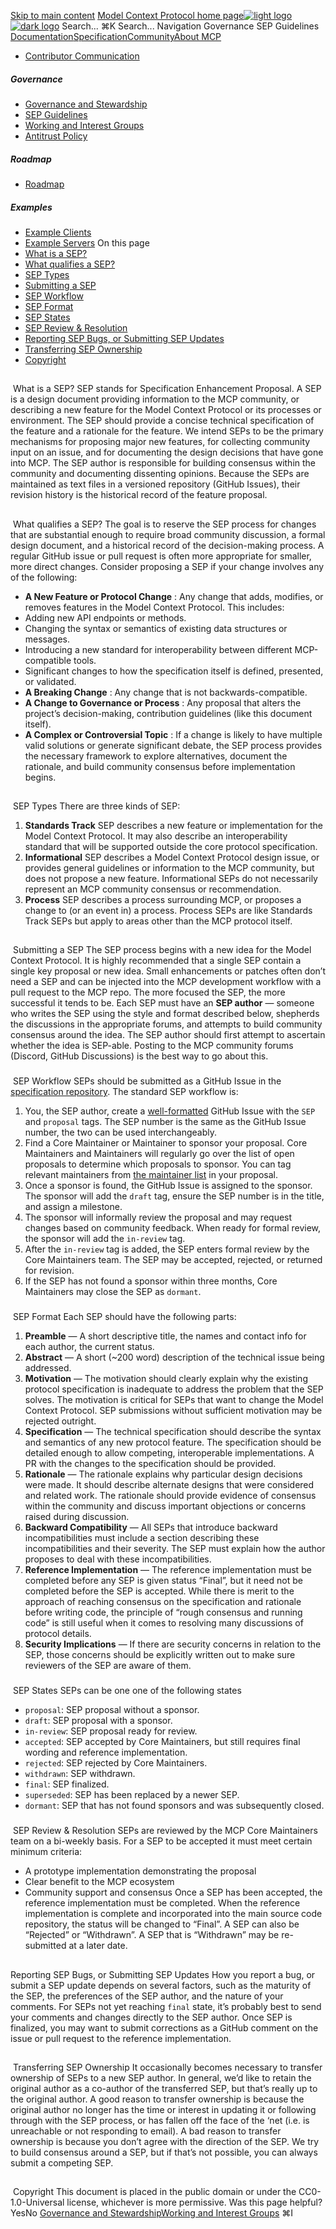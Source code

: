 [Skip to main content](#content-area)
[Model Context Protocol home page![light logo](https://mintcdn.com/mcp/4ZXF1PrDkEaJvXpn/logo/light.svg?fit=max&auto=format&n=4ZXF1PrDkEaJvXpn&q=85&s=4498cb8a57d574005f3dca62bdd49c95)![dark logo](https://mintcdn.com/mcp/4ZXF1PrDkEaJvXpn/logo/dark.svg?fit=max&auto=format&n=4ZXF1PrDkEaJvXpn&q=85&s=c0687c003f8f2cbdb24772ab4c8a522c)](/)
Search...
⌘K
Search...
Navigation
Governance
SEP Guidelines
[Documentation](/docs/getting-started/intro)[Specification](/specification/2025-06-18)[Community](/community/communication)[About MCP](/about)
 * [Contributor Communication](/community/communication)
##### Governance
 * [Governance and Stewardship](/community/governance)
 * [SEP Guidelines](/community/sep-guidelines)
 * [Working and Interest Groups](/community/working-interest-groups)
 * [Antitrust Policy](/community/antitrust)
##### Roadmap
 * [Roadmap](/development/roadmap)
##### Examples
 * [Example Clients](/clients)
 * [Example Servers](/examples)
On this page
 * [What is a SEP?](#what-is-a-sep%3F)
 * [What qualifies a SEP?](#what-qualifies-a-sep%3F)
 * [SEP Types](#sep-types)
 * [Submitting a SEP](#submitting-a-sep)
 * [SEP Workflow](#sep-workflow)
 * [SEP Format](#sep-format)
 * [SEP States](#sep-states)
 * [SEP Review & Resolution](#sep-review-%26-resolution)
 * [Reporting SEP Bugs, or Submitting SEP Updates](#reporting-sep-bugs%2C-or-submitting-sep-updates)
 * [Transferring SEP Ownership](#transferring-sep-ownership)
 * [Copyright](#copyright)
## 
[​](#what-is-a-sep%3F)
What is a SEP?
SEP stands for Specification Enhancement Proposal. A SEP is a design document providing information to the MCP community, or describing a new feature for the Model Context Protocol or its processes or environment. The SEP should provide a concise technical specification of the feature and a rationale for the feature. We intend SEPs to be the primary mechanisms for proposing major new features, for collecting community input on an issue, and for documenting the design decisions that have gone into MCP. The SEP author is responsible for building consensus within the community and documenting dissenting opinions. Because the SEPs are maintained as text files in a versioned repository (GitHub Issues), their revision history is the historical record of the feature proposal.
## 
[​](#what-qualifies-a-sep%3F)
What qualifies a SEP?
The goal is to reserve the SEP process for changes that are substantial enough to require broad community discussion, a formal design document, and a historical record of the decision-making process. A regular GitHub issue or pull request is often more appropriate for smaller, more direct changes. Consider proposing a SEP if your change involves any of the following:
 * **A New Feature or Protocol Change** : Any change that adds, modifies, or removes features in the Model Context Protocol. This includes:
 * Adding new API endpoints or methods.
 * Changing the syntax or semantics of existing data structures or messages.
 * Introducing a new standard for interoperability between different MCP-compatible tools.
 * Significant changes to how the specification itself is defined, presented, or validated.
 * **A Breaking Change** : Any change that is not backwards-compatible.
 * **A Change to Governance or Process** : Any proposal that alters the project’s decision-making, contribution guidelines (like this document itself).
 * **A Complex or Controversial Topic** : If a change is likely to have multiple valid solutions or generate significant debate, the SEP process provides the necessary framework to explore alternatives, document the rationale, and build community consensus before implementation begins.
## 
[​](#sep-types)
SEP Types
There are three kinds of SEP:
 1. **Standards Track** SEP describes a new feature or implementation for the Model Context Protocol. It may also describe an interoperability standard that will be supported outside the core protocol specification.
 2. **Informational** SEP describes a Model Context Protocol design issue, or provides general guidelines or information to the MCP community, but does not propose a new feature. Informational SEPs do not necessarily represent an MCP community consensus or recommendation.
 3. **Process** SEP describes a process surrounding MCP, or proposes a change to (or an event in) a process. Process SEPs are like Standards Track SEPs but apply to areas other than the MCP protocol itself.
## 
[​](#submitting-a-sep)
Submitting a SEP
The SEP process begins with a new idea for the Model Context Protocol. It is highly recommended that a single SEP contain a single key proposal or new idea. Small enhancements or patches often don’t need a SEP and can be injected into the MCP development workflow with a pull request to the MCP repo. The more focused the SEP, the more successful it tends to be. Each SEP must have an **SEP author** — someone who writes the SEP using the style and format described below, shepherds the discussions in the appropriate forums, and attempts to build community consensus around the idea. The SEP author should first attempt to ascertain whether the idea is SEP-able. Posting to the MCP community forums (Discord, GitHub Discussions) is the best way to go about this.
### 
[​](#sep-workflow)
SEP Workflow
SEPs should be submitted as a GitHub Issue in the [specification repository](https://github.com/modelcontextprotocol/modelcontextprotocol). The standard SEP workflow is:
 1. You, the SEP author, create a [well-formatted](#sep-format) GitHub Issue with the `SEP` and `proposal` tags. The SEP number is the same as the GitHub Issue number, the two can be used interchangeably.
 2. Find a Core Maintainer or Maintainer to sponsor your proposal. Core Maintainers and Maintainers will regularly go over the list of open proposals to determine which proposals to sponsor. You can tag relevant maintainers from [the maintainer list](https://github.com/modelcontextprotocol/modelcontextprotocol/blob/main/MAINTAINERS.md) in your proposal.
 3. Once a sponsor is found, the GitHub Issue is assigned to the sponsor. The sponsor will add the `draft` tag, ensure the SEP number is in the title, and assign a milestone.
 4. The sponsor will informally review the proposal and may request changes based on community feedback. When ready for formal review, the sponsor will add the `in-review` tag.
 5. After the `in-review` tag is added, the SEP enters formal review by the Core Maintainers team. The SEP may be accepted, rejected, or returned for revision.
 6. If the SEP has not found a sponsor within three months, Core Maintainers may close the SEP as `dormant`.
### 
[​](#sep-format)
SEP Format
Each SEP should have the following parts:
 1. **Preamble** — A short descriptive title, the names and contact info for each author, the current status.
 2. **Abstract** — A short (~200 word) description of the technical issue being addressed.
 3. **Motivation** — The motivation should clearly explain why the existing protocol specification is inadequate to address the problem that the SEP solves. The motivation is critical for SEPs that want to change the Model Context Protocol. SEP submissions without sufficient motivation may be rejected outright.
 4. **Specification** — The technical specification should describe the syntax and semantics of any new protocol feature. The specification should be detailed enough to allow competing, interoperable implementations. A PR with the changes to the specification should be provided.
 5. **Rationale** — The rationale explains why particular design decisions were made. It should describe alternate designs that were considered and related work. The rationale should provide evidence of consensus within the community and discuss important objections or concerns raised during discussion.
 6. **Backward Compatibility** — All SEPs that introduce backward incompatibilities must include a section describing these incompatibilities and their severity. The SEP must explain how the author proposes to deal with these incompatibilities.
 7. **Reference Implementation** — The reference implementation must be completed before any SEP is given status “Final”, but it need not be completed before the SEP is accepted. While there is merit to the approach of reaching consensus on the specification and rationale before writing code, the principle of “rough consensus and running code” is still useful when it comes to resolving many discussions of protocol details.
 8. **Security Implications** — If there are security concerns in relation to the SEP, those concerns should be explicitly written out to make sure reviewers of the SEP are aware of them.
### 
[​](#sep-states)
SEP States
SEPs can be one one of the following states
 * `proposal`: SEP proposal without a sponsor.
 * `draft`: SEP proposal with a sponsor.
 * `in-review`: SEP proposal ready for review.
 * `accepted`: SEP accepted by Core Maintainers, but still requires final wording and reference implementation.
 * `rejected`: SEP rejected by Core Maintainers.
 * `withdrawn`: SEP withdrawn.
 * `final`: SEP finalized.
 * `superseded`: SEP has been replaced by a newer SEP.
 * `dormant`: SEP that has not found sponsors and was subsequently closed.
### 
[​](#sep-review-%26-resolution)
SEP Review & Resolution
SEPs are reviewed by the MCP Core Maintainers team on a bi-weekly basis. For a SEP to be accepted it must meet certain minimum criteria:
 * A prototype implementation demonstrating the proposal
 * Clear benefit to the MCP ecosystem
 * Community support and consensus
Once a SEP has been accepted, the reference implementation must be completed. When the reference implementation is complete and incorporated into the main source code repository, the status will be changed to “Final”. A SEP can also be “Rejected” or “Withdrawn”. A SEP that is “Withdrawn” may be re-submitted at a later date.
## 
[​](#reporting-sep-bugs%2C-or-submitting-sep-updates)
Reporting SEP Bugs, or Submitting SEP Updates
How you report a bug, or submit a SEP update depends on several factors, such as the maturity of the SEP, the preferences of the SEP author, and the nature of your comments. For SEPs not yet reaching `final` state, it’s probably best to send your comments and changes directly to the SEP author. Once SEP is finalized, you may want to submit corrections as a GitHub comment on the issue or pull request to the reference implementation.
## 
[​](#transferring-sep-ownership)
Transferring SEP Ownership
It occasionally becomes necessary to transfer ownership of SEPs to a new SEP author. In general, we’d like to retain the original author as a co-author of the transferred SEP, but that’s really up to the original author. A good reason to transfer ownership is because the original author no longer has the time or interest in updating it or following through with the SEP process, or has fallen off the face of the ‘net (i.e. is unreachable or not responding to email). A bad reason to transfer ownership is because you don’t agree with the direction of the SEP. We try to build consensus around a SEP, but if that’s not possible, you can always submit a competing SEP.
## 
[​](#copyright)
Copyright
This document is placed in the public domain or under the CC0-1.0-Universal license, whichever is more permissive.
Was this page helpful?
YesNo
[Governance and Stewardship](/community/governance)[Working and Interest Groups](/community/working-interest-groups)
⌘I